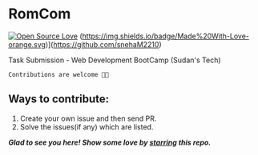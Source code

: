 # RomCom
[![Open Source Love](https://badges.frapsoft.com/os/v2/open-source.svg?v=103)](https://github.com/snehaM2210)
(https://img.shields.io/badge/Made%20With-Love-orange.svg)](https://github.com/snehaM2210)

Task Submission - Web Development BootCamp (Sudan's Tech)

`Contributions are welcome 🎉🎉`

## Ways to contribute:
1. Create your own issue and then send PR. 
2. Solve the issues(if any) which are listed.

***Glad to see you here! Show some love by [starring](https://github.com/snehaM2210/RomCom) this repo.***
